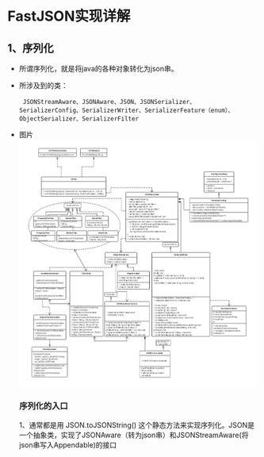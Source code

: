 # FastJSON实现详解

## 1、序列化

* 所谓序列化，就是将java的各种对象转化为json串。

* 所涉及到的类：

  ```
   JSONStreamAware、JSONAware、JSON、JSONSerializer、SerializerConfig、SerializerWriter、SerializerFeature（enum）、ObjectSerializer、SerializerFilter
  ```

* 图片
  ![](/assets/542381f7453e1.jpg.png)

  ### 序列化的入口

  1、通常都是用 JSON.toJSONString\(\) 这个静态方法来实现序列化。JSON是一个抽象类，实现了JSONAware（转为json串）和JSONStreamAware\(将json串写入Appendable\)的接口


